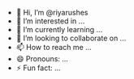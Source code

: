 - 👋 Hi, I’m @riyarushes
- 👀 I’m interested in ...
- 🌱 I’m currently learning ...
- 💞️ I’m looking to collaborate on ...
- 📫 How to reach me ...
- 😄 Pronouns: ...
- ⚡ Fun fact: ...

<!---
riyarushes/riyarushes is a ✨ special ✨ repository because its `README.md` (this file) appears on your GitHub profile.
You can click the Preview link to take a look at your changes.
--->
